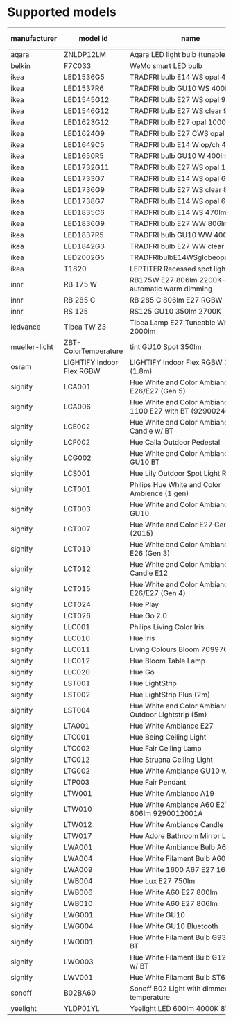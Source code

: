# Supported models
|manufacturer |        model id         |                           name                           |calculation modes| color modes |
|-------------|-------------------------|----------------------------------------------------------|-----------------|-------------|
|aqara        |ZNLDP12LM                |Aqara LED light bulb (tunable white)                      |lut              |color_temp   |
|belkin       |F7C033                   |WeMo smart LED bulb                                       |lut              |brightness   |
|ikea         |LED1536G5                |TRADFRI bulb E14 WS opal 400lm                            |lut              |color_temp   |
|ikea         |LED1537R6                |TRADFRI bulb GU10 WS 400lm                                |lut              |color_temp   |
|ikea         |LED1545G12               |TRADFRI bulb E27 WS opal 980lm                            |lut              |color_temp   |
|ikea         |LED1546G12               |TRADFRI bulb E27 WS clear 950lm                           |lut              |color_temp   |
|ikea         |LED1623G12               |TRADFRI bulb E27 opal 1000lm                              |lut              |brightness   |
|ikea         |LED1624G9                |TRADFRI bulb E27 CWS opal 600lm                           |lut              |color_temp,hs|
|ikea         |LED1649C5                |TRADFRI bulb E14 W op/ch 400lm                            |lut              |brightness   |
|ikea         |LED1650R5                |TRADFRI bulb GU10 W 400lm                                 |lut              |brightness   |
|ikea         |LED1732G11               |TRADFRI bulb E27 WS opal 1000lm                           |lut              |color_temp   |
|ikea         |LED1733G7                |TRADFRI bulb E14 WS opal 600lm                            |lut              |color_temp   |
|ikea         |LED1736G9                |TRADFRI bulb E27 WS clear 806lm                           |lut              |color_temp   |
|ikea         |LED1738G7                |TRADFRI bulb E14 WS opal 600lm                            |lut              |color_temp   |
|ikea         |LED1835C6                |TRADFRI bulb E14 WS 470lm                                 |lut              |color_temp   |
|ikea         |LED1836G9                |TRADFRI bulb E27 WW 806lm                                 |lut              |brightness   |
|ikea         |LED1837R5                |TRADFRI bulb GU10 WW 400lm                                |lut              |brightness   |
|ikea         |LED1842G3                |TRADFRI bulb E27 WW clear 250lm                           |lut              |brightness   |
|ikea         |LED2002G5                |TRADFRIbulbE14WSglobeopal470lm                            |lut              |color_temp   |
|ikea         |T1820                    |LEPTITER Recessed spot light                              |lut              |color_temp   |
|innr         |RB 175 W                 |RB175W E27 806lm 2200K-2700K automatic warm dimming       |lut              |brightness   |
|innr         |RB 285 C                 |RB 285 C 806lm E27 RGBW                                   |lut              |color_temp,hs|
|innr         |RS 125                   |RS125 GU10 350lm 2700K                                    |lut              |brightness   |
|ledvance     |Tibea TW Z3              |Tibea Lamp E27 Tuneable White 2000lm                      |lut              |color_temp   |
|mueller-licht|ZBT-ColorTemperature     |tint GU10 Spot 350lm                                      |lut              |color_temp   |
|osram        |LIGHTIFY Indoor Flex RGBW|LIGHTIFY Indoor Flex RGBW 3P (1.8m)                       |lut              |color_temp,hs|
|signify      |LCA001                   |Hue White and Color Ambiance A19 E26/E27 (Gen 5)          |lut              |color_temp,hs|
|signify      |LCA006                   |Hue White and Color Ambiance 1100 E27 with BT (9290024688)|lut              |color_temp,hs|
|signify      |LCE002                   |Hue White and Color Ambiance E14 Candle w/ BT             |lut              |color_temp,hs|
|signify      |LCF002                   |Hue Calla Outdoor Pedestal                                |lut              |color_temp,hs|
|signify      |LCG002                   |Hue White and Color Ambiance GU10 BT                      |lut              |color_temp,hs|
|signify      |LCS001                   |Hue Lily Outdoor Spot Light RGBCCT                        |lut              |color_temp,hs|
|signify      |LCT001                   |Philips Hue White and Color Ambience (1 gen)              |lut              |color_temp,hs|
|signify      |LCT003                   |Hue White and Color Ambiance Spot GU10                    |lut              |color_temp,hs|
|signify      |LCT007                   |Hue White and Color E27 Gen2 (2015)                       |lut              |color_temp,hs|
|signify      |LCT010                   |Hue White and Color Ambiance A19 E26 (Gen 3)              |lut              |color_temp,hs|
|signify      |LCT012                   |Hue White and Color Ambiance Candle E12                   |lut              |color_temp,hs|
|signify      |LCT015                   |Hue White and Color Ambiance A19 E26/E27 (Gen 4)          |lut              |color_temp,hs|
|signify      |LCT024                   |Hue Play                                                  |lut              |color_temp,hs|
|signify      |LCT026                   |Hue Go 2.0                                                |lut              |color_temp,hs|
|signify      |LLC001                   |Philips Living Color Iris                                 |lut              |hs           |
|signify      |LLC010                   |Hue Iris                                                  |lut              |hs           |
|signify      |LLC011                   |Living Colours Bloom 7099760PH                            |lut              |hs           |
|signify      |LLC012                   |Hue Bloom Table Lamp                                      |lut              |hs           |
|signify      |LLC020                   |Hue Go                                                    |lut              |color_temp,hs|
|signify      |LST001                   |Hue LightStrip                                            |lut              |hs           |
|signify      |LST002                   |Hue LightStrip Plus (2m)                                  |lut              |color_temp,hs|
|signify      |LST004                   |Hue White and Color Ambiance LED Outdoor Lightstrip (5m)  |lut              |color_temp,hs|
|signify      |LTA001                   |Hue White Ambiance E27                                    |lut              |color_temp   |
|signify      |LTC001                   |Hue Being Ceiling Light                                   |lut              |color_temp   |
|signify      |LTC002                   |Hue Fair Ceiling Lamp                                     |lut              |color_temp   |
|signify      |LTC012                   |Hue Struana Ceiling Light                                 |lut              |color_temp   |
|signify      |LTG002                   |Hue White Ambiance GU10 w/ BT                             |lut              |color_temp   |
|signify      |LTP003                   |Hue Fair Pendant                                          |lut              |color_temp   |
|signify      |LTW001                   |Hue White Ambiance A19                                    |lut              |color_temp   |
|signify      |LTW010                   |Hue White Ambiance A60 E27 806lm 9290012001A              |lut              |color_temp   |
|signify      |LTW012                   | Hue White Ambiance Candle E14                            |lut              |color_temp   |
|signify      |LTW017                   |Hue Adore Bathroom Mirror Light                           |lut              |color_temp   |
|signify      |LWA001                   |Hue White Ambiance Bulb A60 E27                           |lut              |brightness   |
|signify      |LWA004                   |Hue White Filament Bulb A60 E27                           |lut              |brightness   |
|signify      |LWA009                   |Hue White 1600 A67 E27 1600lm                             |lut              |brightness   |
|signify      |LWB004                   |Hue Lux E27 750lm                                         |lut              |brightness   |
|signify      |LWB006                   |Hue White A60 E27 800lm                                   |lut              |brightness   |
|signify      |LWB010                   |Hue White A60 E27 806lm                                   |lut              |brightness   |
|signify      |LWG001                   |Hue White GU10                                            |lut              |brightness   |
|signify      |LWG004                   |Hue White GU10 Bluetooth                                  |lut              |brightness   |
|signify      |LWO001                   |Hue White Filament Bulb G93 E27 w/ BT                     |lut              |brightness   |
|signify      |LWO003                   |Hue White Filament Bulb G125 E27 w/ BT                    |lut              |brightness   |
|signify      |LWV001                   |Hue White Filament Bulb ST64 E27                          |lut              |brightness   |
|sonoff       |B02BA60                  |Sonoff B02 Light with dimmer and temperature              |lut              |color_temp   |
|yeelight     |YLDP01YL                 |Yeelight LED 600lm 4000K 8W WiFi                          |lut              |brightness   |
